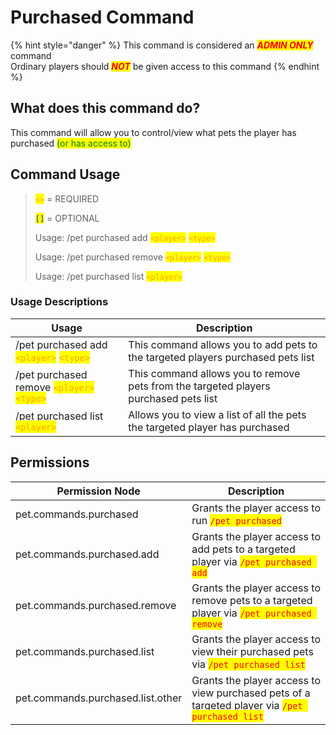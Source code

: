 # Purchased Command

{% hint style="danger" %}
This command is considered an _<mark style="color:red;">**ADMIN ONLY**</mark>_ command\
Ordinary players should _<mark style="color:red;">**NOT**</mark>_ be given access to this command
{% endhint %}

## What does this command do?

This command will allow you to control/view what pets the player has purchased <mark style="color:green;">(or has access to)</mark>

## Command Usage

> <mark style="color:orange;">`<>`</mark> = REQUIRED
>
> <mark style="color:blue;">`[]`</mark> = OPTIONAL
>
> Usage: /pet purchased add <mark style="color:orange;">`<player>`</mark> <mark style="color:orange;">`<type>`</mark>
>
> Usage: /pet purchased remove <mark style="color:orange;">`<player>`</mark> <mark style="color:orange;">`<type>`</mark>
>
> Usage: /pet purchased list <mark style="color:orange;">`<player>`</mark>

### Usage Descriptions

| Usage                                                                                                           | Description                                                                          |
| --------------------------------------------------------------------------------------------------------------- | ------------------------------------------------------------------------------------ |
| /pet purchased add <mark style="color:orange;">`<player>`</mark> <mark style="color:orange;">`<type>`</mark>    | This command allows you to add pets to the targeted players purchased pets list      |
| /pet purchased remove <mark style="color:orange;">`<player>`</mark> <mark style="color:orange;">`<type>`</mark> | This command allows you to remove pets from the targeted players purchased pets list |
| /pet purchased list <mark style="color:orange;">`<player>`</mark>                                               | Allows you to view a list of all the pets the targeted player has purchased          |

## Permissions

| Permission Node                   | Description                                                                                                                    |
| --------------------------------- | ------------------------------------------------------------------------------------------------------------------------------ |
| pet.commands.purchased            | Grants the player access to run <mark style="color:red;">`/pet purchased`</mark>                                               |
| pet.commands.purchased.add        | Grants the player access to add pets to a targeted player via <mark style="color:red;">`/pet purchased add`</mark>             |
| pet.commands.purchased.remove     | Grants the player access to remove pets to a targeted player via <mark style="color:red;">`/pet purchased remove`</mark>       |
| pet.commands.purchased.list       | Grants the player access to view their  purchased pets via <mark style="color:red;">`/pet purchased list`</mark>               |
| pet.commands.purchased.list.other | Grants the player access to view purchased pets of a targeted player via <mark style="color:red;">`/pet purchased list`</mark> |

